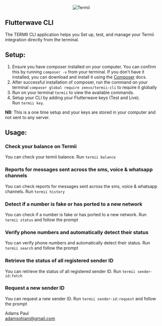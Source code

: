 <p align="center">
    <img title="Termii" src="https://termii.com/assets/images/logo.png"/>
</p>

## Flutterwave CLI
The TERMII CLI application helps you Set up, test, and manage your Termii integration directly from the terminal.

## Setup:
1. Ensure you have composer installed on your computer. You can confirm this by running `composer -v` from your terminal. If you don't have it installed, you can download and install it using the [Composer](https://getcomposer.org/download/) docs.
2. After successful installation of composer, run the command on your terminal `composer global require zeevx/termii-cli` to require it globally
3. Run on your terminal `termii` to view the available commands.  
4. Setup your CLI by adding your Flutterwave keys (Test and Live).  
   Run `termii key`.
<!-- Run `termii-key`.   -->
**NB:** This is a one time setup and your keys are stored in your computer and not sent to any server.

## Usage:

###  Check your balance on Termii
You can check your termii balance.
Run `termii balance`

### Reports for messages sent across the sms, voice & whatsapp channels
You can check reports for messages sent across the sms, voice & whatsapp channels.
Run `termii history`

### Detect if a number is fake or has ported to a new network
You can check if a number is fake or has ported to a new network.
Run `termii status` and follow the prompt

### Verify phone numbers and automatically detect their status
You can verify phone numbers and automatically detect their status.
Run `termii search` and follow the prompt

### Retrieve the status of all registered sender ID
You can retrieve the status of all registered sender ID.
Run `termii sender-id:fetch`

### Request a new sender ID
You can request a new sender ID.
Run `termii sender-id:request` and follow the prompt


Adams Paul  
adamsohiani@gmail.com
